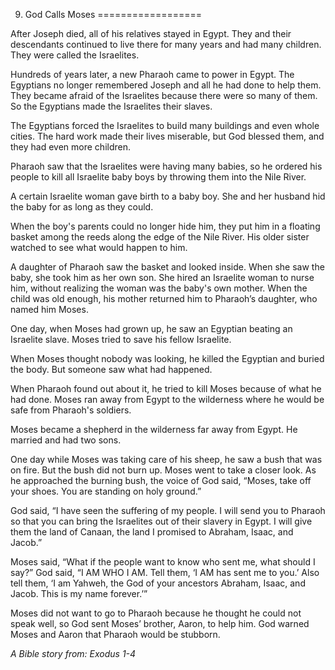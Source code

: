 9. God Calls Moses
==================

After Joseph died, all of his relatives stayed in Egypt. They and their
descendants continued to live there for many years and had many
children. They were called the Israelites.

Hundreds of years later, a new Pharaoh came to power in Egypt. The
Egyptians no longer remembered Joseph and all he had done to help them.
They became afraid of the Israelites because there were so many of them.
So the Egyptians made the Israelites their slaves.

The Egyptians forced the Israelites to build many buildings and even
whole cities. The hard work made their lives miserable, but God blessed
them, and they had even more children.

Pharaoh saw that the Israelites were having many babies, so he ordered
his people to kill all Israelite baby boys by throwing them into the
Nile River.

A certain Israelite woman gave birth to a baby boy. She and her husband
hid the baby for as long as they could.

When the boy's parents could no longer hide him, they put him in a
floating basket among the reeds along the edge of the Nile River. His
older sister watched to see what would happen to him.

A daughter of Pharaoh saw the basket and looked inside. When she saw the
baby, she took him as her own son. She hired an Israelite woman to nurse
him, without realizing the woman was the baby's own mother. When the
child was old enough, his mother returned him to Pharaoh’s daughter, who
named him Moses.

One day, when Moses had grown up, he saw an Egyptian beating an
Israelite slave. Moses tried to save his fellow Israelite.

When Moses thought nobody was looking, he killed the Egyptian and buried
the body. But someone saw what had happened.

When Pharaoh found out about it, he tried to kill Moses because of what
he had done. Moses ran away from Egypt to the wilderness where he would
be safe from Pharaoh's soldiers.

Moses became a shepherd in the wilderness far away from Egypt. He
married and had two sons.

One day while Moses was taking care of his sheep, he saw a bush that was
on fire. But the bush did not burn up. Moses went to take a closer look.
As he approached the burning bush, the voice of God said, “Moses, take
off your shoes. You are standing on holy ground.”

God said, “I have seen the suffering of my people. I will send you to
Pharaoh so that you can bring the Israelites out of their slavery in
Egypt. I will give them the land of Canaan, the land I promised to
Abraham, Isaac, and Jacob.”

Moses said, “What if the people want to know who sent me, what should I
say?” God said, “I AM WHO I AM. Tell them, ‘I AM has sent me to you.’
Also tell them, ‘I am Yahweh, the God of your ancestors Abraham, Isaac,
and Jacob. This is my name forever.’”

Moses did not want to go to Pharaoh because he thought he could not
speak well, so God sent Moses’ brother, Aaron, to help him. God warned
Moses and Aaron that Pharaoh would be stubborn.

*A Bible story from: Exodus 1-4*

